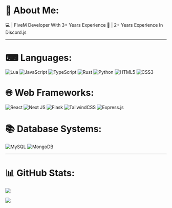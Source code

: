# 💫 About Me:
💻 | FiveM Developer With 3+ Years Experience
🤖 | 2+ Years Experience In Discord.js

____

# ⌨ Languages:
![Lua](https://img.shields.io/badge/lua-000.svg?style=for-the-badge&logo=lua&logoColor=white)
![JavaScript](https://img.shields.io/badge/-JavaScript-000?style=for-the-badge&logo=javascript&logoColor=white)
![TypeScript](https://img.shields.io/badge/typescript-000.svg?style=for-the-badge&logo=typescript&logoColor=white)
![Rust](https://img.shields.io/badge/rust-000.svg?style=for-the-badge&logo=rust)
![Python](https://img.shields.io/badge/python-000?style=for-the-badge&logo=python&logoColor=white)
![HTML5](https://img.shields.io/badge/html5-000.svg?style=for-the-badge&logo=html5&logoColor=white)
![CSS3](https://img.shields.io/badge/css3-000.svg?style=for-the-badge&logo=css3&logoColor=white)




# 🌐 Web Frameworks:
 ![React](https://img.shields.io/badge/react-000.svg?style=for-the-badge&logo=react&logoColor=white)
 ![Next JS](https://img.shields.io/badge/Next-000?style=for-the-badge&logo=next.js)
 ![Flask](https://img.shields.io/badge/flask-000.svg?style=for-the-badge&logo=flask)
 ![TailwindCSS](https://img.shields.io/badge/tailwindcss-000.svg?style=for-the-badge&logo=tailwind-css&logoColor=white)
![Express.js](https://img.shields.io/badge/express.js-000.svg?style=for-the-badge&logo=express&logoColor=white)
 
 
 
# 📚 Database Systems:
 ![MySQL](https://img.shields.io/badge/mysql-000.svg?style=for-the-badge&logo=mysql&logoColor=white)
 ![MongoDB](https://img.shields.io/badge/MongoDB-000.svg?style=for-the-badge&logo=mongodb&logoColor=white)
 
----

# 📊 GitHub Stats:
![](https://github-readme-streak-stats.herokuapp.com/?user=Cyzxin&theme=radical&hide_border=false)<br/>



[![](https://visitcount.itsvg.in/api?id=Cyzxin&icon=5&color=9)](https://visitcount.itsvg.in)


